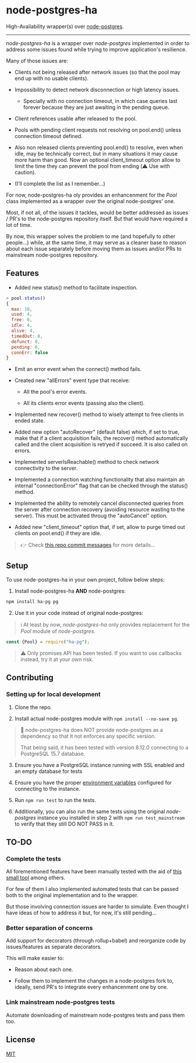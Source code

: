 node-postgres-ha
================

High-Availability wrapper(s) over
[node-postgres](https://github.com/brianc/node-postgres).

-------------------------

*node-postgres-ha* is a wrapper over *node-postgres* implemented in order to
address some issues found while trying to improve application's resilience.

Many of those issues are:

  * Clients not being released after network issues (so that the pool may end
    up with no usable clients).

  * Impossibility to detect network disconnection or high latency issues.
    - Specially with no connection timeout, in which case queries last forever
      because they are just awaiting in the pending queue.

  * Client references usable after released to the pool.

  * Pools with pending client requests not resolving on pool.end() unless
    connection timeout defined.

  * Also non released clients preventing pool.end() to resolve, even when idle,
  may be technically correct, but in many situations it may cause more harm
  than good. Now an optional client_timeout option allow to limit the time they
  can prevent the pool from ending (⚠️  Use with caution).

  * (I'll complete the list as I remember...)


For now, node-postgres-ha oly provides an enhancenment for the *Pool* class
implemented as a wrapper over the original node-postgres' one.

Most, if not all, of the issues it tackles, would be better addressed as issues
/ PR's to the node-postgres repository itself. But that would have required a
lot of time.

By now, this wrapper solves the problem to me (and hopefully to other
people...) while, at the same time, it may serve as a cleaner base to reason
about each issue separately before moving them as issues and/or PRs to
mainstream node-postgres repository.


## Features 

  * Added new status() method to facilitate inspection.

```javascript
> pool.status()
{
  max: 10,
  used: 4,
  free: 6,
  idle: 4,
  alive: 4,
  timedOut: 0,
  defunct: 0,
  pending: 0,
  connErr: false
}
```

  * Emit an error event when the connect() method fails.

  * Created new "allErrors" event type that receive:

    - All the pool's error events.

    - All its clients error events (passing also the client).
                   
  * Implemented new recover() method to wisely attempt to free clients in ended state.

  * Added new option "autoRecover" (default false) which, if set to true, make
    that if a client acquisition fails, the recover() method automatically
    called and the client acquisition is retryed if succeed. It is also called
    on errors.
     
  * Implemented serverIsReachable() method to check network connectivity to the
    server.

  * Implemented a connection watching functionality that also maintain an
    internal "connectionError" flag that can be checked through the status()
    method.

  * Implemented the ability to remotely cancel disconnected queries from the
    server after connection recovery (avoiding resource wasting to the server).
    This must be activated throug the "autoCancel" option.

  * Added new "client_timeout" option that, if set, allow to purge timed out
    clients on pool.end() if they are idle.


> 👉 Check [this repo commit
> messages](https://github.com/bitifet/node-postgres-ha/commits/main/) for more
> details...


## Setup

To use node-postgres-ha in your own project, follow below steps:

1. Install node-postgres-ha **AND** node-postgres:

```sh
npm install ha-pg pg
```

2. Use it in your code instead of original node-postgres:

> ℹ️  At least by now, *node-postgres-ha* only provides replacement for the *Pool*
> module of *node-postgres*.

```javascript
const {Pool} = require("ha-pg");
```

> ⚠️  Only promises API has been tested. If you want to use callbacks instead, try
> it at your own risk.



## Contributing

### Setting up for local development

  1. Clone the repo.

  2. Install actual node-postgres module with `npm install --no-save pg`.


> 📌 node-postgres-ha does NOT provide node-postgres as a dependency so that it
> not enforces any specific version.
> 
> That being said, it has been tested with version 8.12.0 connecting to a
> PostgreSQL 15.7 database.


  3. Ensure you have a PostgreSQL instance running with SSL enabled and an
     empty database for tests

  4. Ensure you have the proper [environment
     variables](https://www.postgresql.org/docs/current/libpq-envars.html#LIBPQ-ENVARS)
     configured for connecting to the instance.

  5. Run `npm run test` to run the tests.

  6. Additionally, you can also run the same tests using the original
     *node-postgres* instance you installed in step 2 with `npm run
     test_mainstream` to verify that they still DO NOT PASS in it.



## TO-DO

### Complete the tests

All forementioned features have been manually tested with the aid of [this
small tool](https://www.npmjs.com/package/netjam) among others.

For few of them I also implemented automated tests that can be passed both to
the original implementation and to the wrapper.

But those involving connection issues are harder to simulate. Even thought I
have ideas of how to address it but, for now, it's still pending...


### Better separation of concerns

Add support for decorators (through rollup+babel) and reorganize code by
issues/features as separate decorators.

This will make easier to:

  * Reason about each one.

  * Follow them to implement the changes in a node-postgres fork to, ideally,
    send PR's to integrate every enhancenment one by one.


### Link mainstream node-postgres tests

Automate downloading of mainstream node-postgres tests and pass them too.


## License

  [MIT](LICENSE)

